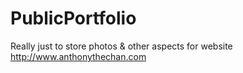 # PublicPortfolio
Really just to store photos &amp; other aspects for website http://www.anthonythechan.com
